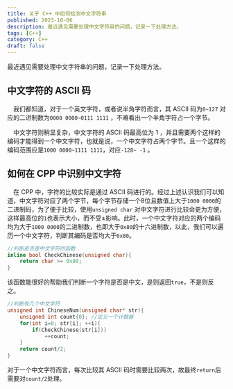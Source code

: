 ```yaml
---
title: 关于 C++ 中如何检测中文字符串
published: 2023-10-06
description: 最近遇见需要处理中文字符串的问题，记录一下处理方法。
tags: [C++]
category: C++
draft: false
---
```


最近遇见需要处理中文字符串的问题，记录一下处理方法。

<!--more-->

## 中文字符的 ASCII 码

&emsp;我们都知道，对于一个英文字符，或者说半角字符而言，其 ASCII 码为`0~127` 对应的二进制数为`0000 0000~0111 1111` ，不难看出一个半角字符占一个字节。   

&emsp;中文字符则稍显复杂，中文字符的 ASCII 码最高位为 1 ，并且需要两个这样的编码才能得到一个中文字符，也就是说，一个中文字符占两个字节。且一个这样的编码范围应是`1000 0000~1111 1111`，对应`-128~ -1` 。

## 如何在 CPP 中识别中文字符

&emsp;在 CPP 中，字符的比较实际是通过 ASCII 码进行的。经过上述认识我们可以知道，中文字符对应了两个字节，每个字节存储一个8位且数值上大于`1000 0000`的二进制码，为了便于比较，使用`unsigned char` 对中文字符进行比较会更为方便，这样最高位的`1`也表示大小，而不受$\pm$影响。此时，一个中文字符对应的两个编码均为大于`1000 0000`的二进制数，也即大于`0x80`的十六进制数，以此，我们可以遍历一个中文字符，判断其编码是否均大于`0x80`。

```c++
//判断是否是中文字符的函数
inline bool CheckChinese(unsigned char){
    return char >= 0x80;
}
```

该函数能很好的帮助我们判断一个字符是否是中文，是则返回`true`，不是则反之。

```c++
//判断有几个中文字符
unsigned int ChineseNum(unsigned char* str){
    unsigned int count{0}; //定义一个计数器
    for(int i=0; str[i]; ++i){
        if(CheckChinese(str[i]))
            ++count;
    }
    return count/2;
}
```

对于一个中文字符而言，每次比较其 ASCII 码时需要比较两次，故最终`return`后需要对`count/2`处理。

